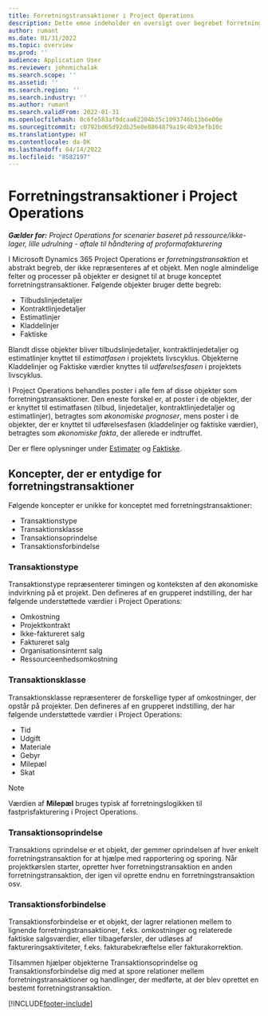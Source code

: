```yaml
---
title: Forretningstransaktioner i Project Operations
description: Dette emne indeholder en oversigt over begrebet forretningstransaktioner i Microsoft Dynamics 365 Project Operations.
author: rumant
ms.date: 01/31/2022
ms.topic: overview
ms.prod: ''
audience: Application User
ms.reviewer: johnmichalak
ms.search.scope: ''
ms.assetid: ''
ms.search.region: ''
ms.search.industry: ''
ms.author: rumant
ms.search.validFrom: 2022-01-31
ms.openlocfilehash: 0c6fe583af0dcaa62204b35c1093746b13b6e00e
ms.sourcegitcommit: c0792bd65d92db25e0e8864879a19c4b93efb10c
ms.translationtype: HT
ms.contentlocale: da-DK
ms.lasthandoff: 04/14/2022
ms.locfileid: "8582197"
---
```

# <a name="business-transactions-in-project-operations"></a>Forretningstransaktioner i Project Operations

_**Gælder for:** Project Operations for scenarier baseret på ressource/ikke-lager, lille udrulning - aftale til håndtering af proformafakturering_

I Microsoft Dynamics 365 Project Operations er *forretningstransaktion* et abstrakt begreb, der ikke repræsenteres af et objekt. Men nogle almindelige felter og processer på objekter er designet til at bruge konceptet forretningstransaktioner. Følgende objekter bruger dette begreb:

- Tilbudslinjedetaljer
- Kontraktlinjedetaljer
- Estimatlinjer
- Kladdelinjer
- Faktiske

Blandt disse objekter bliver tilbudslinjedetaljer, kontraktlinjedetaljer og estimatlinjer knyttet til *estimatfasen* i projektets livscyklus. Objekterne Kladdelinjer og Faktiske værdier knyttes til *udførelsesfasen* i projektets livscyklus.

I Project Operations behandles poster i alle fem af disse objekter som forretningstransaktioner. Den eneste forskel er, at poster i de objekter, der er knyttet til estimatfasen (tilbud, linjedetaljer, kontraktlinjedetaljer og estimatlinjer), betragtes som *økonomiske prognoser*, mens poster i de objekter, der er knyttet til udførelsesfasen (kladdelinjer og faktiske værdier), betragtes som *økonomiske fakta*, der allerede er indtruffet.

Der er flere oplysninger under [Estimater](../project-management/estimating-projects-overview.md) og [Faktiske](actuals-overview.md).

## <a name="concepts-that-are-unique-to-business-transactions"></a>Koncepter, der er entydige for forretningstransaktioner

Følgende koncepter er unikke for konceptet med forretningstransaktioner:

- Transaktionstype
- Transaktionsklasse
- Transaktionsoprindelse
- Transaktionsforbindelse

### <a name="transaction-type"></a>Transaktionstype

Transaktionstype repræsenterer timingen og konteksten af den økonomiske indvirkning på et projekt. Den defineres af en grupperet indstilling, der har følgende understøttede værdier i Project Operations:

- Omkostning
- Projektkontrakt
- Ikke-faktureret salg
- Faktureret salg
- Organisationsinternt salg
- Ressourceenhedsomkostning

### <a name="transaction-class"></a>Transaktionsklasse

Transaktionsklasse repræsenterer de forskellige typer af omkostninger, der opstår på projekter. Den defineres af en grupperet indstilling, der har følgende understøttede værdier i Project Operations:

- Tid
- Udgift
- Materiale
- Gebyr
- Milepæl
- Skat

> [!NOTE]
> Værdien af **Milepæl** bruges typisk af forretningslogikken til fastprisfakturering i Project Operations.

### <a name="transaction-origin"></a>Transaktionsoprindelse

Transaktions oprindelse er et objekt, der gemmer oprindelsen af hver enkelt forretningstransaktion for at hjælpe med rapportering og sporing. Når projektkørslen starter, opretter hver forretningstransaktion en anden forretningstransaktion, der igen vil oprette endnu en forretningstransaktion osv.

### <a name="transaction-connection"></a>Transaktionsforbindelse

Transaktionsforbindelse er et objekt, der lagrer relationen mellem to lignende forretningstransaktioner, f.eks. omkostninger og relaterede faktiske salgsværdier, eller tilbageførsler, der udløses af faktureringsaktiviteter, f.eks. fakturabekræftelse eller fakturakorrektion.

Tilsammen hjælper objekterne Transaktionsoprindelse og Transaktionsforbindelse dig med at spore relationer mellem forretningstransaktioner og handlinger, der medførte, at der blev oprettet en bestemt forretningstransaktion.

[!INCLUDE[footer-include](../includes/footer-banner.md)]
